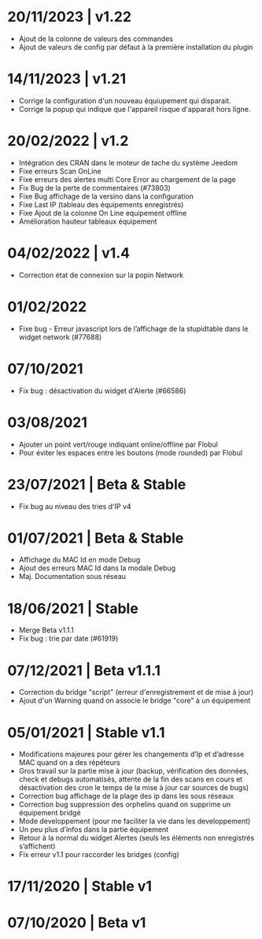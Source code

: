 # 20/11/2023 | v1.22
* Ajout de la colonne de valeurs des commandes
* Ajout de valeurs de config par défaut à la première installation du plugin

# 14/11/2023 | v1.21
* Corrige la configuration d'un nouveau équiupement qui disparait.
* Corrige la popup qui indique que l'appareil risque d'apparait hors ligne.

# 20/02/2022 | v1.2
* Intégration des CRAN dans le moteur de tache du système Jeedom
* Fixe erreurs Scan OnLine
* Fixe erreurs des alertes multi Core Error au chargement de la page
* Fix Bug de la perte de commentaires (#73803)
* Fixe Bug affichage de la versino dans la configuration
* Fixe Last IP (tableau des équipements enregistrés)
* Fixe Ajout de la colonne On Line equipement offline
* Amélioration hauteur tableaux équipement

# 04/02/2022 | v1.4
* Correction état de connexion sur la popin Network

# 01/02/2022
* Fixe bug - Erreur javascript lors de l’affichage de la stupidtable dans le widget network (#77688)

# 07/10/2021
* Fix bug : désactivation du widget d'Alerte (#66586)

# 03/08/2021
* Ajouter un point vert/rouge indiquant online/offline par Flobul
* Pour éviter les espaces entre les boutons (mode rounded) par Flobul

# 23/07/2021 | Beta & Stable
* Fix bug au niveau des tries d'IP v4

# 01/07/2021 | Beta & Stable

* Affichage du MAC Id en mode Debug
* Ajout des erreurs MAC Id dans la modale Debug
* Maj. Documentation sous réseau

# 18/06/2021 | Stable

* Merge Beta v1.1.1
* Fix bug : trie par date (#61919)

# 07/12/2021 | Beta v1.1.1

* Correction du bridge "script" (erreur d'enregistrement et de mise à jour)
* Ajout d'un Warning quand on associe le bridge "core" à un équipement

# 05/01/2021 | Stable v1.1

* Modifications majeures pour gérer les changements d’Ip et d’adresse MAC quand on a des répéteurs
* Gros travail sur la partie mise à jour (backup, vérification des données, check et debugs automatisés, attente de la fin des scans en cours et désactivation des cron le temps de la mise à jour car sources de bugs)
* Correction bug affichage de la plage des ip dans les sous réseaux
* Correction bug suppression des orphelins quand on supprime un équipement bridgé
* Mode developpement (pour me faciliter la vie dans les developpement)
* Un peu plus d’infos dans la partie équipement
* Retour à la normal du widget Alertes (seuls les éléments non enregistrés s’affichent)
* Fix erreur v1.1 pour raccorder les bridges (config)

# 17/11/2020 | Stable v1

# 07/10/2020 | Beta v1
